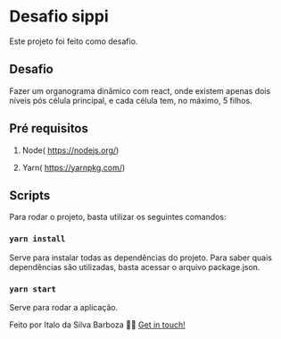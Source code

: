 <h1>Desafio  sippi</h1> Este projeto foi feito como desafio.

## Desafio
Fazer um organograma dinâmico com react, onde existem apenas dois níveis pós célula principal, e cada célula tem, no máximo, 5 filhos.

## Pré requisitos

1) Node( https://nodejs.org/)

2) Yarn( https://yarnpkg.com/)

## Scripts

Para rodar o projeto, basta utilizar os seguintes comandos:

### `yarn install`

Serve para instalar todas as dependências do projeto. Para saber quais dependências são utilizadas, basta acessar o arquivo package.json.

### `yarn start`

Serve para rodar a aplicação.

Feito por Italo da Silva Barboza 👋🏻 [Get in touch!](https://github.com/Italosbarboza/)